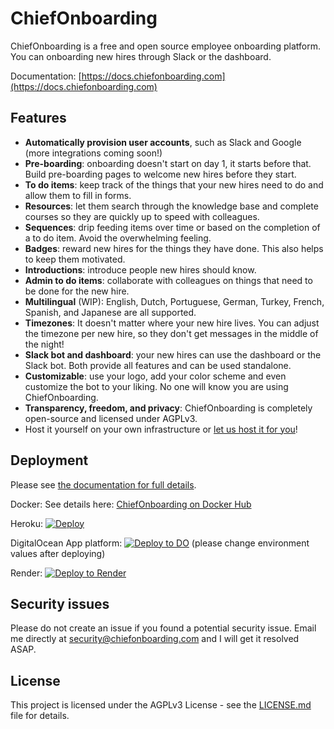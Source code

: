 # ChiefOnboarding

ChiefOnboarding is a free and open source employee onboarding platform. You can onboarding new hires through Slack or the dashboard. 

Documentation: [https://docs.chiefonboarding.com](https://docs.chiefonboarding.com)

## Features
- **Automatically provision user accounts**, such as Slack and Google (more integrations coming soon!)
- **Pre-boarding**: onboarding doesn't start on day 1, it starts before that. Build pre-boarding pages to welcome new hires before they start.
- **To do items**: keep track of the things that your new hires need to do and allow them to fill in forms.
- **Resources**: let them search through the knowledge base and complete courses so they are quickly up to speed with colleagues.
- **Sequences**: drip feeding items over time or based on the completion of a to do item. Avoid the overwhelming feeling.  
- **Badges**: reward new hires for the things they have done. This also helps to keep them motivated.
- **Introductions**: introduce people new hires should know.  
- **Admin to do items**: collaborate with colleagues on things that need to be done for the new hire.
- **Multilingual** (WIP): English, Dutch, Portuguese, German, Turkey, French, Spanish, and Japanese are all supported.
- **Timezones**: It doesn't matter where your new hire lives. You can adjust the timezone per new hire, so they don't get messages in the middle of the night!
- **Slack bot and dashboard**: your new hires can use the dashboard or the Slack bot. Both provide all features and can be used standalone.
- **Customizable**: use your logo, add your color scheme and even customize the bot to your liking. No one will know you are using ChiefOnboarding.
- **Transparency, freedom, and privacy**: ChiefOnboarding is completely open-source and licensed under AGPLv3.
- Host it yourself on your own infrastructure or [let us host it for you](https://chiefonboarding.com/pricing)!

## Deployment
Please see [the documentation for full details](https://docs.chiefonboarding.com).

Docker:
See details here: [ChiefOnboarding on Docker Hub](https://hub.docker.com/repository/docker/chiefonboarding/chiefonboarding)

Heroku:
[![Deploy](https://www.herokucdn.com/deploy/button.svg)](https://heroku.com/deploy?template=https://github.com/chiefonboarding/ChiefOnboarding/tree/deploy)

DigitalOcean App platform:
[![Deploy to DO](https://www.deploytodo.com/do-btn-blue.svg)](https://cloud.digitalocean.com/apps/new?repo=https://github.com/chiefonboarding/ChiefOnboarding/tree/test-deploy)
(please change environment values after deploying)

Render:
[![Deploy to Render](https://render.com/images/deploy-to-render-button.svg)](https://render.com/deploy)

## Security issues
Please do not create an issue if you found a potential security issue. Email me directly at security@chiefonboarding.com and I will get it resolved ASAP.

## License
This project is licensed under the AGPLv3 License - see the [LICENSE.md](LICENSE.md) file for details.

